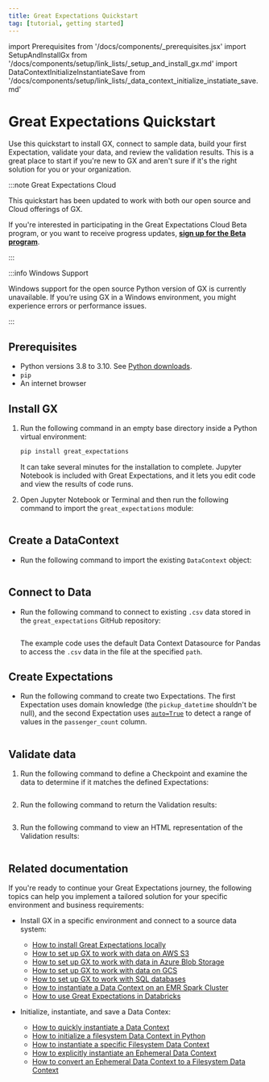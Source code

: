 ```yaml
---
title: Great Expectations Quickstart
tag: [tutorial, getting started]
---
```

import Prerequisites from '/docs/components/_prerequisites.jsx'
import SetupAndInstallGx from '/docs/components/setup/link_lists/_setup_and_install_gx.md'
import DataContextInitializeInstantiateSave from '/docs/components/setup/link_lists/_data_context_initialize_instatiate_save.md'

# Great Expectations Quickstart

Use this quickstart to install GX, connect to sample data, build your first Expectation, validate your data, and review the validation results. This is a great place to start if you're new to GX and aren't sure if it's the right solution for you or your organization.

:::note Great Expectations Cloud

This quickstart has been updated to work with both our open source and Cloud offerings of GX.

If you're interested in participating in the Great Expectations Cloud Beta program, or you want to receive progress updates, [**sign up for the Beta program**](https://greatexpectations.io/cloud).

:::

:::info Windows Support

Windows support for the open source Python version of GX is currently unavailable. If you’re using GX in a Windows environment, you might experience errors or performance issues.

:::

## Prerequisites

- Python versions 3.8 to 3.10. See [Python downloads](https://www.python.org/downloads/).
- `pip`
- An internet browser

## Install GX

1. Run the following command in an empty base directory inside a Python virtual environment:

    ```bash title="Terminal input"
    pip install great_expectations
    ```

    It can take several minutes for the installation to complete. Jupyter Notebook is included with Great Expectations, and it lets you edit code and view the results of code runs.

2. Open Jupyter Notebook or Terminal and then run the following command to import the `great_expectations` module:

    ```python name="tutorials/quickstart/quickstart.py import_gx"
    ```
## Create a DataContext

- Run the following command to import the existing `DataContext` object:

    ```python name="tutorials/quickstart/quickstart.py get_context"
    ```
## Connect to Data

- Run the following command to connect to existing `.csv` data stored in the `great_expectations` GitHub repository:

    ```python name="tutorials/quickstart/quickstart.py connect_to_data"
    ```

    The example code uses the default Data Context Datasource for Pandas to access the `.csv` data in the file at the specified `path`.

## Create Expectations

- Run the following command to create two Expectations. The first Expectation uses domain knowledge (the `pickup_datetime` shouldn't be null), and the second Expectation uses [`auto=True`](../../guides/expectations/how_to_use_auto_initializing_expectations.md#using-autotrue) to detect a range of values in the `passenger_count` column.

    ```python name="tutorials/quickstart/quickstart.py create_expectation"
    ```

## Validate data

1. Run the following command to define a Checkpoint and examine the data to determine if it matches the defined Expectations:

    ```python name="tutorials/quickstart/quickstart.py create_checkpoint"
    ```

2. Run the following command to return the Validation results:

    ```python name="tutorials/quickstart/quickstart.py run_checkpoint"
    ```

3. Run the following command to view an HTML representation of the Validation results:

    ```python name="tutorials/quickstart/quickstart.py view_results"
    ```

## Related documentation

If you're ready to continue your Great Expectations journey, the following topics can help you implement a tailored solution for your specific environment and business requirements:

- Install GX in a specific environment and connect to a source data system:
    - [How to install Great Expectations locally](../../guides/setup/installation/local.md)
    - [How to set up GX to work with data on AWS S3](../../guides/setup/optional_dependencies/cloud/how_to_set_up_gx_to_work_with_data_on_aws_s3.md)
    - [How to set up GX to work with data in Azure Blob Storage](../../guides/setup/optional_dependencies/cloud/how_to_set_up_gx_to_work_with_data_in_abs.md)
    - [How to set up GX to work with data on GCS](../../guides/setup/optional_dependencies/cloud/how_to_set_up_gx_to_work_with_data_on_gcs.md)
    - [How to set up GX to work with SQL databases](../../guides/setup/optional_dependencies/sql_databases/how_to_setup_gx_to_work_with_sql_databases.md)
    - [How to instantiate a Data Context on an EMR Spark Cluster](../../deployment_patterns/how_to_instantiate_a_data_context_on_an_emr_spark_cluster.md)
    - [How to use Great Expectations in Databricks](../../deployment_patterns/how_to_use_great_expectations_in_databricks.md)

- Initialize, instantiate, and save a Data Contex:
    - [How to quickly instantiate a Data Context](../../guides/setup/configuring_data_contexts/instantiating_data_contexts/how_to_explicitly_instantiate_an_ephemeral_data_context.md)
    - [How to initialize a filesystem Data Context in Python](../../guides/setup/configuring_data_contexts/initializing_data_contexts/how_to_initialize_a_filesystem_data_context_in_python.md)
    - [How to instantiate a specific Filesystem Data Context](../../guides/setup/configuring_data_contexts/instantiating_data_contexts/how_to_instantiate_a_specific_filesystem_data_context.md)
    - [How to explicitly instantiate an Ephemeral Data Context](../../guides/setup/configuring_data_contexts/instantiating_data_contexts/how_to_explicitly_instantiate_an_ephemeral_data_context.md)
    - [How to convert an Ephemeral Data Context to a Filesystem Data Context](../../guides/setup/configuring_data_contexts/how_to_convert_an_ephemeral_data_context_to_a_filesystem_data_context.md)
